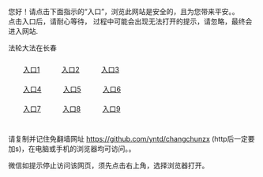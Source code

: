 您好！请点击下面指示的“入口”，浏览此网站是安全的，且为您带来平安。。 <br/>
点击入口后，请耐心等待， 过程中可能会出现无法打开的提示，请忽略，最终会进入网站. </br>

法轮大法在长春<br/>
<div style="padding:10px"><a style="margin:20px" target="_blank" href="https://d218nqbkrhxnmo.cloudfront.net/2Qpsp?cpnss" id="ccLink1" rel="nofollow">入口1</a> <a target="_blank" style="margin:20px" href="https://d4x58hcwyd65o.cloudfront.net/2Qpsp?dknbndz" id="ccLink2" rel="nofollow">入口2</a> <a style="margin:20px" target="_blank" href="https://d29jcje9f6lxny.cloudfront.net/2Qpsp?grvplm" id="ccLink3" rel="nofollow">入口3</a></div>

<div style="padding:10px" ><a style="margin:20px" target="_blank" href="https://d218nqbkrhxnmo.cloudfront.net/2Qpsp?cpnss" id="ccLink4" rel="nofollow">入口4</a> <a style="margin:20px" href="https://d4x58hcwyd65o.cloudfront.net/2Qpsp?dknbndz" target="_blank" id="ccLink5" rel="nofollow">入口5</a> <a style="margin:20px" href="https://d29jcje9f6lxny.cloudfront.net/2Qpsp?grvplm" target="_blank" id="ccLink6" rel="nofollow">入口6</a></div>

<div style="padding:10px"><a style="margin:20px" target="_blank" href="https://d218nqbkrhxnmo.cloudfront.net/2Qpsp?cpnss" id="ccLink7" rel="nofollow">入口7</a> <a style="margin:20px" href="https://d4x58hcwyd65o.cloudfront.net/2Qpsp?dknbndz" target="_blank" id="ccLink8" rel="nofollow">入口8</a> <a style="margin:20px" target="_blank" href="https://d29jcje9f6lxny.cloudfront.net/2Qpsp?grvplm" id="ccLink9" rel="nofollow">入口9</a></div>

<br/>



请复制并记住免翻墙网址 https://github.com/yntd/changchunzx (http后一定要加s)，在电脑或手机的浏览器均可访问。。<br/>

微信如提示停止访问该网页，须先点击右上角，选择浏览器打开。
